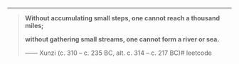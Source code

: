 
 
  ------
> **Without accumulating small steps, one cannot reach a thousand miles;**
> 
> **without gathering small streams, one cannot form a river or sea.**
> 
> —— Xunzi (c. 310 – c. 235 BC, alt. c. 314 – c. 217 BC)# leetcode
